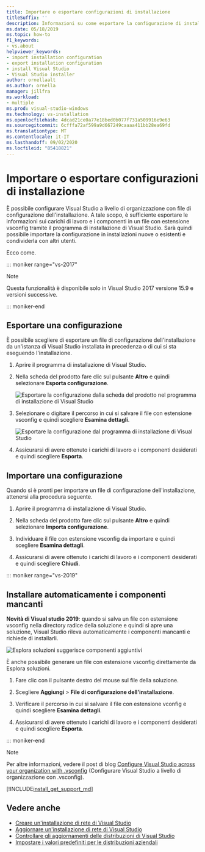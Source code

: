 ```yaml
---
title: Importare o esportare configurazioni di installazione
titleSuffix: ''
description: Informazioni su come esportare la configurazione di installazione in un file con estensione vsconfig da condividere con altri utenti e su come eseguire l'importazione da clonare.
ms.date: 05/18/2019
ms.topic: how-to
f1_keywords:
- vs.about
helpviewer_keywords:
- import installation configuration
- export installation configuration
- install Visual Studio
- Visual Studio installer
author: ornellaalt
ms.author: ornella
manager: jillfra
ms.workload:
- multiple
ms.prod: visual-studio-windows
ms.technology: vs-installation
ms.openlocfilehash: 4dcad21ce0a77e18bed0b077f731a509916e9e63
ms.sourcegitcommit: 6cfffa72af599a9d667249caaaa411bb28ea69fd
ms.translationtype: MT
ms.contentlocale: it-IT
ms.lasthandoff: 09/02/2020
ms.locfileid: "85418821"
---
```

# <a name="import-or-export-installation-configurations"></a>Importare o esportare configurazioni di installazione

È possibile configurare Visual Studio a livello di organizzazione con file di configurazione dell'installazione. A tale scopo, è sufficiente esportare le informazioni sui carichi di lavoro e i componenti in un file con estensione vsconfig tramite il programma di installazione di Visual Studio. Sarà quindi possibile importare la configurazione in installazioni nuove o esistenti e condividerla con altri utenti.

Ecco come.

::: moniker range="vs-2017"

> [!NOTE]
> Questa funzionalità è disponibile solo in Visual Studio 2017 versione 15.9 e versioni successive.

::: moniker-end

## <a name="export-a-configuration"></a>Esportare una configurazione

È possibile scegliere di esportare un file di configurazione dell'installazione da un'istanza di Visual Studio installata in precedenza o di cui si sta eseguendo l'installazione.

1. Aprire il programma di installazione di Visual Studio.

1. Nella scheda del prodotto fare clic sul pulsante **Altro** e quindi selezionare **Esporta configurazione**.

   ![Esportare la configurazione dalla scheda del prodotto nel programma di installazione di Visual Studio](../install/media/vs-2019/vs-installer-export-config.png)

1. Selezionare o digitare il percorso in cui si salvare il file con estensione vsconfig e quindi scegliere **Esamina dettagli**.

   ![Esportare la configurazione dal programma di installazione di Visual Studio](../install/media/vs-2019/export-configuration-confirmation.png)

1. Assicurarsi di avere ottenuto i carichi di lavoro e i componenti desiderati e quindi scegliere **Esporta**.

## <a name="import-a-configuration"></a>Importare una configurazione

Quando si è pronti per importare un file di configurazione dell'installazione, attenersi alla procedura seguente.

1. Aprire il programma di installazione di Visual Studio.

1. Nella scheda del prodotto fare clic sul pulsante **Altro** e quindi selezionare **Importa configurazione**.

1. Individuare il file con estensione vsconfig da importare e quindi scegliere **Esamina dettagli**.

1. Assicurarsi di avere ottenuto i carichi di lavoro e i componenti desiderati e quindi scegliere **Chiudi**.

::: moniker range="vs-2019"

## <a name="automatically-install-missing-components"></a>Installare automaticamente i componenti mancanti

**Novità di Visual studio 2019**: quando si salva un file con estensione vsconfig nella directory radice della soluzione e quindi si apre una soluzione, Visual Studio rileva automaticamente i componenti mancanti e richiede di installarli.

![Esplora soluzioni suggerisce componenti aggiuntivi](../install/media/vs-2019/solution-explorer-config-file.png)

È anche possibile generare un file con estensione vsconfig direttamente da Esplora soluzioni.

1. Fare clic con il pulsante destro del mouse sul file della soluzione.

1. Scegliere **Aggiungi** > **File di configurazione dell'installazione**.

1. Verificare il percorso in cui si salvare il file con estensione vconfig e quindi scegliere **Esamina dettagli**.

1. Assicurarsi di avere ottenuto i carichi di lavoro e i componenti desiderati e quindi scegliere **Esporta**.

::: moniker-end

> [!NOTE]
> Per altre informazioni, vedere il post di blog [Configure Visual Studio across your organization with .vsconfig](https://devblogs.microsoft.com/setup/configure-visual-studio-across-your-organization-with-vsconfig/) (Configurare Visual Studio a livello di organizzazione con .vsconfig).

[!INCLUDE[install_get_support_md](includes/install_get_support_md.md)]

## <a name="see-also"></a>Vedere anche

* [Creare un'installazione di rete di Visual Studio](create-a-network-installation-of-visual-studio.md)
* [Aggiornare un'installazione di rete di Visual Studio](update-a-network-installation-of-visual-studio.md)
* [Controllare gli aggiornamenti delle distribuzioni di Visual Studio](controlling-updates-to-visual-studio-deployments.md)
* [Impostare i valori predefiniti per le distribuzioni aziendali](set-defaults-for-enterprise-deployments.md)
